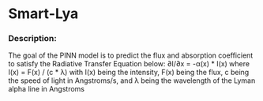 # Smart-Lya

### Description:
The goal of the PINN model is to predict the flux and absorption coefficient to satisfy the Radiative Transfer Equation below:
∂I/∂x = -α(x) * I(x) where I(x) = F(x) / (c * λ)
with I(x) being the intensity, F(x) being the flux, c being the speed of light in Angstroms/s, and λ being the wavelength of the Lyman alpha line in Angstroms


